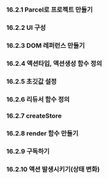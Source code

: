 ### 16.2.1 Parcel로 프로젝트 만들기

### 16.2.2 UI 구성

### 16.2.3 DOM 레퍼런스 만들기

### 16.2.4 액션타입, 액션생성 함수 정의

### 16.2.5 초깃값 설정

### 16.2.6 리듀서 함수 정의

### 16.2.7 createStore

### 16.2.8 render 함수 만들기

### 16.2.9 구독하기

### 16.2.10 액션 발생시키기(상태 변화)
